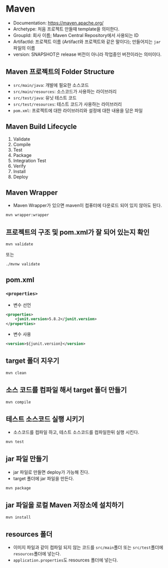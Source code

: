 # Maven  
- Documentation: https://maven.apache.org/
- Archetype: 처음 프로젝트 만들때 template을 의미한다.
- GroupId: 회사 이름; Maven Central Repository에서 사용되는 ID
- ArtifactId: 프로젝트 이름 (Artifact와 프로젝트와 같은 말이다); 만들어지는 `jar` 파일의 이름
- version: SNAPSHOT은 release 버전이 아니라 작업중인 버전이라는 의미이다.

## Maven 프로젝트의 Folder Structure
- `src/main/java`: 개발에 필요한 소스코드
- `src/main/resources`: 소스코드가 사용하는 라이브러리
- `src/test/java`: 유닛 테스트 코드
- `src/test/resources`: 테스트 코드가 사용하는 라이브러리
- `pom.xml`: 프로젝트에 대한 라이브러리와 설정에 대한 내용을 담은 파일

## Maven Build Lifecycle
1. Validate
2. Compile
3. Test
4. Package
5. Integration Test
6. Verify
7. Install
8. Deploy


## Maven Wrapper
- Maven Wrapper가 있으면 maven이 컴퓨터에 다운로드 되어 있지 않아도 된다.

```bash
mvn wrapper:wrapper
```

## 프로젝트의 구조 및 pom.xml가 잘 되어 있는지 확인
```bash
mvn validate
```
또는
```bash
./mvnw validate
```

## pom.xml

### `<properties>`
- 변수 선언

```xml
<properties>
    <junit.version>5.8.2</junit.version>
</properties>
```

- 변수 사용

```xml
<version>${junit.version}</version>
```

## target 폴더 지우기

```bash
mvn clean
```

## 소스 코드를 컴파일 해서 target 폴더 만들기

```bash
mvn compile
```

## 테스트 소스코드 실행 시키기
- 소스코드를 컴파일 하고, 테스트 소스코드를 컴파일한뒤 실행 시킨다.
```bash
mvn test
```

## jar 파일 만들기
- jar 파일로 만들면 deploy가 가능해 진다.
- target 폴더에 jar 파일을 만든다.

```bash
mvn package
```

## jar 파일을 로컬 Maven 저장소에 설치하기

```bash
mvn install
```

## resources 폴더
- 이미지 파일과 같이 컴파일 되지 않는 코드를 `src/main`폴더 또는 `src/test`폴더에 `resources`폴더에 넣는다.
- `application.properties`도 resources 폴더에 넣는다.

